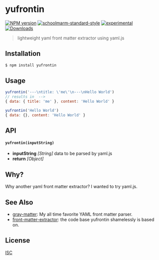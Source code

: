 # yufrontin
[![NPM version][npm-image]][npm-url]
[![schoolmarm-standard-style][marm-image]][marm-url]
[![experimental][stability-image]][stability-url]
[![Downloads][downloads-image]][downloads-url]

> lightweight yaml front matter extractor using yaml.js

## Installation
```bash
$ npm install yufrontin
```

## Usage
```js
yufrontin('---\ntitle: \'me\'\n---\nHello World')
// results in  -->
{ data: { title: 'me' }, content: 'Hello World' }

yufrontin('Hello World')
{ data: {}, content: 'Hello World' }
```

## API

#### `yufrontin(inputString)`

- **inputString** *[String]* data to be parsed by yaml.js  
- **return** *[Object]*

## Why?

Why another yaml front matter extractor? I wanted to try yaml.js.


## See Also
- [gray-matter](https://github.com/jonschlinkert/gray-matter): My all time favorite YAML front matter parser. 
- [front-matter-extractor](https://github.com/75lb/front-matter-extractor): the code base yufrontin shamelessly is based on.

## License
[ISC](https://github.com/akileez/yufrontin/blob/master/LICENSE)

[npm-image]: https://img.shields.io/npm/v/yufrontin.svg?style=flat-square
[npm-url]: https://npmjs.org/package/yufrontin
[marm-image]: https://img.shields.io/badge/code%20style-marm-brightgreen.svg?style=flat-square
[marm-url]: https://github.com/akileez/eslint-config-marm
[stability-image]: https://img.shields.io/badge/stability-experimental-orange.svg?style=flat-square
[stability-url]: https://github.com/akileez/yufrontin
[downloads-image]: http://img.shields.io/npm/dm/yufrontin.svg?style=flat-square
[downloads-url]: https://npmjs.org/package/yufrontin
